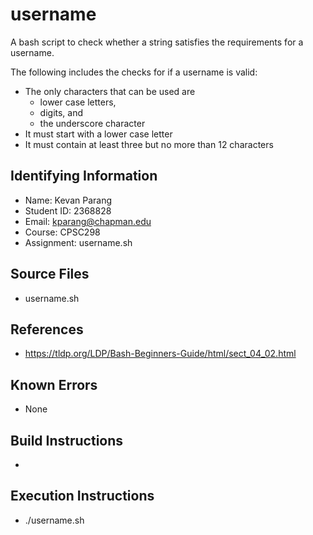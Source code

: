 # username
A bash script to check whether a string satisfies the requirements for a username. 

The following includes the checks for if a username is valid:
* The only characters that can be used are 
  * lower case letters,
  * digits, and 
  * the underscore character 
* It must start with a lower case letter
* It must contain at least three but no more than 12 characters

 

## Identifying Information

* Name: Kevan Parang
* Student ID: 2368828
* Email: kparang@chapman.edu
* Course: CPSC298
* Assignment: username.sh

## Source Files

* username.sh

## References

* https://tldp.org/LDP/Bash-Beginners-Guide/html/sect_04_02.html

## Known Errors

* None

## Build Instructions

*

## Execution Instructions

* ./username.sh
